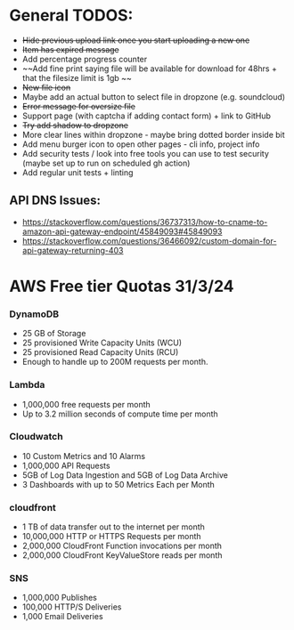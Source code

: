 # General TODOS:
* ~~Hide previous upload link once you start uploading a new one~~
* ~~Item has expired message~~
* Add percentage progress counter 
* ~~Add fine print saying file will be available for download for 48hrs + that the filesize limit is 1gb ~~
* ~~New file icon~~
* Maybe add an actual button to select file in dropzone (e.g. soundcloud) 
* ~~Error message for oversize file~~
* Support page (with captcha if adding contact form) + link to GitHub 
* ~~Try add shadow to dropzone~~
* More clear lines within dropzone - maybe bring dotted border inside  bit 
* Add menu burger icon to open other pages - cli info, project info 
* Add security tests / look into free tools you can use to test security (maybe set up to run on scheduled gh action)
* Add regular unit tests + linting 


## API DNS Issues:
  - https://stackoverflow.com/questions/36737313/how-to-cname-to-amazon-api-gateway-endpoint/45849093#45849093
  - https://stackoverflow.com/questions/36466092/custom-domain-for-api-gateway-returning-403


# AWS Free tier Quotas 31/3/24

### DynamoDB
* 25 GB of Storage
* 25 provisioned Write Capacity Units (WCU)
* 25 provisioned Read Capacity Units (RCU)
* Enough to handle up to 200M requests per month.

### Lambda
* 1,000,000 free requests per month
* Up to 3.2 million seconds of compute time per month

### Cloudwatch
* 10 Custom Metrics and 10 Alarms
* 1,000,000 API Requests
* 5GB of Log Data Ingestion and 5GB of Log Data Archive
* 3 Dashboards with up to 50 Metrics Each per Month

### cloudfront 
* 1 TB of data transfer out to the internet per month
* 10,000,000 HTTP or HTTPS Requests per month
* 2,000,000 CloudFront Function invocations per month
* 2,000,000 CloudFront KeyValueStore reads per month

### SNS
* 1,000,000 Publishes
* 100,000 HTTP/S Deliveries
* 1,000 Email Deliveries

